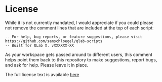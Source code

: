 # License

While it is not currently mandated, I would appreciate if you could please not remove the comment lines that are included at the top of each script:

```
-- For help, bug reports, or feature suggestions, please visit https://github.com/samschloegel/qlab-scripts
-- Built for QLab X. vXXXXXX-XX
```

As your workspace gets passed around to different users, this comment helps point them back to this repository to make suggestions, report bugs, and ask for help. Please leave it in place.

The full license text is available [here](https://github.com/samschloegel/qlab-scripts/blob/main/LICENSE)
